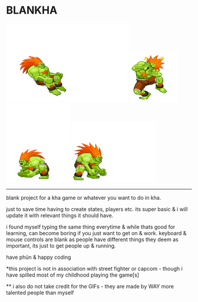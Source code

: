 # BLANKHA

![image](img/roll.gif) ![image](img/dizzy.gif) ![image](img/fruit.gif) ![image](img/jump.gif)

------

blank project for a kha game or whatever you want to do in kha.

just to save time having to create states, players etc. its super basic & i will update it with relevant things it should have.

i found myself typing the same thing everytime & while thats good for learning, can become boring if you just want to get on & work.
keyboard & mouse controls are blank as people have different things they deem as important, its just to get people up & running.

have phün & happy coding

*this project is not in association with street fighter or capcom - though i have spilled most of my childhood playing the game[s]

** i also do not take credit for the GIFs - they are made by WAY more talented people than myself
